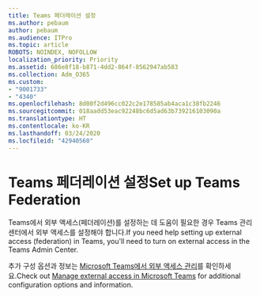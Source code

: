 ```yaml
---
title: Teams 페더레이션 설정
ms.author: pebaum
author: pebaum
ms.audience: ITPro
ms.topic: article
ROBOTS: NOINDEX, NOFOLLOW
localization_priority: Priority
ms.assetid: 686e8f18-b871-4dd2-864f-8562947ab583
ms.collection: Adm_O365
ms.custom:
- "9001733"
- "4340"
ms.openlocfilehash: 8d00f2d496cc022c2e178585ab4aca1c38fb2246
ms.sourcegitcommit: 018aadd53eac92248bc6d5ad63b739216103090a
ms.translationtype: HT
ms.contentlocale: ko-KR
ms.lasthandoff: 03/24/2020
ms.locfileid: "42940560"
---
```

# <a name="set-up-teams-federation"></a><span data-ttu-id="0eba0-102">Teams 페더레이션 설정</span><span class="sxs-lookup"><span data-stu-id="0eba0-102">Set up Teams Federation</span></span>

<span data-ttu-id="0eba0-103">Teams에서 외부 액세스(페더레이션)를 설정하는 데 도움이 필요한 경우 Teams 관리 센터에서 외부 액세스를 설정해야 합니다.</span><span class="sxs-lookup"><span data-stu-id="0eba0-103">If you need help setting up external access (federation) in Teams, you'll need to turn on external access in the Teams Admin Center.</span></span>

<span data-ttu-id="0eba0-104">추가 구성 옵션과 정보는 [Microsoft Teams에서 외부 액세스 관리](https://docs.microsoft.com/microsoftteams/manage-external-access)를 확인하세요.</span><span class="sxs-lookup"><span data-stu-id="0eba0-104">Check out [Manage external access in Microsoft Teams](https://docs.microsoft.com/microsoftteams/manage-external-access) for additional configuration options and information.</span></span>
